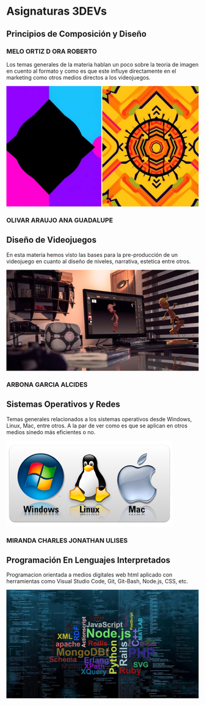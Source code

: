 # Asignaturas 3DEVs

## Principios de Composición y Diseño

### MELO ORTIZ D ORA ROBERTO

Los temas generales de la materia hablan un poco sobre la teoria de imagen en cuento al formato y como es que este influye directamente en el marketing como otros medios directos a los videojuegos.

![PCD](../ASSETS/pcd.jpg)

### OLIVAR ARAUJO ANA GUADALUPE

## Diseño de Videojuegos

En esta materia hemos visto las bases para la pre-producción de un videojuego en cuanto al diseño de niveles, narrativa, estetica entre otros.

![DDV](../ASSETS/ddv.jpg)

### ARBONA GARCIA ALCIDES

## Sistemas Operativos y Redes 

Temas generales relacionados a los sistemas operativos desde Windows, Linux, Mac, entre otros. A la par de ver como es que se aplican en otros medios sinedo más eficientes o no.

![SOR](../ASSETS/sor.png)

### 	MIRANDA CHARLES JONATHAN ULISES

## Programación En Lenguajes Interpretados	

Programacion orientada a medios digitales web html aplicado con herramientas como Visual Studio Code, Git, Git-Bash, Node.js, CSS, etc.

![PLI](../ASSETS/pli.jpg)

